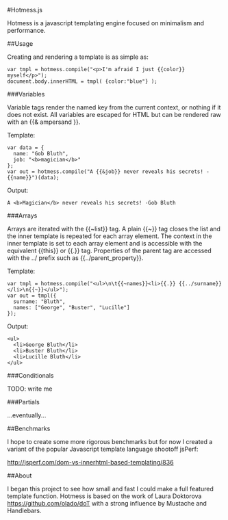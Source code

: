 #Hotmess.js

Hotmess is a javascript templating engine focused on minimalism and performance.

##Usage

Creating and rendering a template is as simple as:
  
    var tmpl = hotmess.compile("<p>I'm afraid I just {{color}} myself</p>");
    document.body.innerHTML = tmpl( {color:"blue"} );

###Variables

Variable tags render the named key from the current context, or nothing if it does not exist.
All variables are escaped for HTML but can be rendered raw with an {{&amp; ampersand }}.

Template:

    var data = {
      name: "Gob Bluth",
      job: "<b>magician</b>"
    };
    var out = hotmess.compile("A {{&job}} never reveals his secrets! -{{name}}")(data);

Output:

    A <b>Magician</b> never reveals his secrets! -Gob Bluth

###Arrays

Arrays are iterated with the {{~list}} tag. A plain {{~}} tag closes the list and the inner template
is repeated for each array element. The context in the inner template is set to each array element and
is accessible with the equivalent {{this}} or {{.}} tag. Properties of the parent tag are accessed with
the ../ prefix such as {{../parent_property}}.

Template:

    var tmpl = hotmess.compile("<ul>\n\t{{~names}}<li>{{.}} {{../surname}}</li>\n{{~}}</ul>");
    var out = tmpl({
      surname: "Bluth",
      names: ["George", "Buster", "Lucille"]
    });
    
Output:

    <ul>
      <li>George Bluth</li>
      <li>Buster Bluth</li>
      <li>Lucille Bluth</li>
    </ul>
    
###Conditionals

TODO: write me

###Partials

...eventually...

##Benchmarks

I hope to create some more rigorous benchmarks but for now I created a variant of the popular
Javascript template language shootoff jsPerf: 

http://jsperf.com/dom-vs-innerhtml-based-templating/836

##About

I began this project to see how small and fast I could make a full featured template function.
Hotmess is based on the work of Laura Doktorova https://github.com/olado/doT with a strong influence 
by Mustache and Handlebars.

    
    
    


